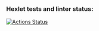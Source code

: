 ### Hexlet tests and linter status:
[![Actions Status](https://github.com/rutherfordern/layout-designer-project-58/workflows/hexlet-check/badge.svg)](https://github.com/rutherfordern/layout-designer-project-58/actions)